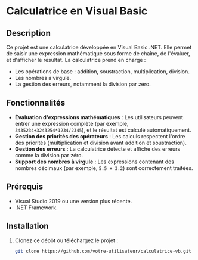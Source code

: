 # Calculatrice en Visual Basic

## Description
Ce projet est une calculatrice développée en Visual Basic .NET. Elle permet de saisir une expression mathématique sous forme de chaîne, de l'évaluer, et d'afficher le résultat. La calculatrice prend en charge :
- Les opérations de base : addition, soustraction, multiplication, division.
- Les nombres à virgule.
- La gestion des erreurs, notamment la division par zéro.

## Fonctionnalités
- **Évaluation d'expressions mathématiques** : Les utilisateurs peuvent entrer une expression complète (par exemple, `3435234+3243254*1234/2345`), et le résultat est calculé automatiquement.
- **Gestion des priorités des opérateurs** : Les calculs respectent l'ordre des priorités (multiplication et division avant addition et soustraction).
- **Gestion des erreurs** : La calculatrice détecte et affiche des erreurs comme la division par zéro.
- **Support des nombres à virgule** : Les expressions contenant des nombres décimaux (par exemple, `5.5 + 3.2`) sont correctement traitées.

## Prérequis
- Visual Studio 2019 ou une version plus récente.
- .NET Framework.

## Installation
1. Clonez ce dépôt ou téléchargez le projet :
   ```bash
   git clone https://github.com/votre-utilisateur/calculatrice-vb.git
